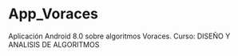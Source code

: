# App_Voraces
Aplicación Android 8.0 sobre algoritmos Voraces. Curso: DISEÑO Y ANALISIS DE ALGORITMOS
